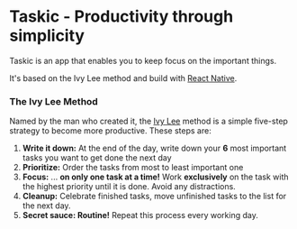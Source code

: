 # Taskic - Productivity through simplicity
Taskic is an app that enables you to keep focus on the important things.

It's based on the Ivy Lee method and build with [React Native](https://reactnative.dev/).

### The Ivy Lee Method
Named by the man who created it, the [Ivy Lee](https://en.wikipedia.org/wiki/Ivy_Lee) method is a simple five-step strategy to become more productive. These steps are:
1. **Write it down:** At the end of the day, write down your **6** most important tasks you want to get done the next day
1. **Prioritize:** Order the tasks from most to least important one
1. **Focus:** ... **on only one task at a time!** Work **exclusively** on the task with the highest priority until it is done. Avoid any distractions.
1. **Cleanup:** Celebrate finished tasks, move unfinished tasks to the list for the next day.
1. **Secret sauce: Routine!** Repeat this process every working day.

